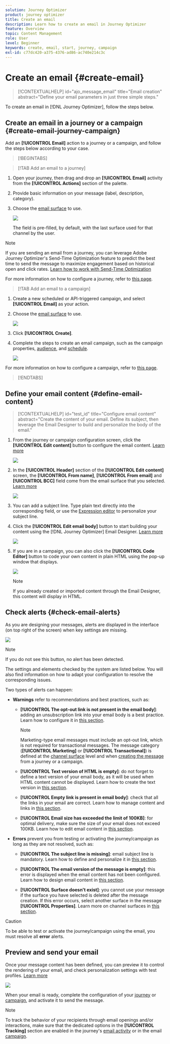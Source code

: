 ```yaml
---
solution: Journey Optimizer
product: journey optimizer
title: Create an email
description: Learn how to create an email in Journey Optimizer
feature: Overview
topic: Content Management
role: User
level: Beginner
keywords: create, email, start, journey, campaign
exl-id: c77dc420-a375-4376-ad86-ac740e214c3c
---
```

# Create an email {#create-email}

>[!CONTEXTUALHELP]
>id="ajo_message_email"
>title="Email creation"
>abstract="Define your email parameters in just three simple steps."

To create an email in [!DNL Journey Optimizer], follow the steps below.

## Create an email in a journey or a campaign {#create-email-journey-campaign}

Add an **[!UICONTROL Email]** action to a journey or a campaign, and follow the steps below according to your case.

>[!BEGINTABS]

>[!TAB Add an email to a journey]

1. Open your journey, then drag and drop an **[!UICONTROL Email]** activity from the **[!UICONTROL Actions]** section of the palette.

1. Provide basic information on your message (label, description, category).

1. Choose the [email surface](email-settings.md) to use.

    ![](assets/email_journey.png)

    The field is pre-filled, by default, with the last surface used for that channel by the user.

>[!NOTE]
>
>If you are sending an email from a journey, you can leverage Adobe Journey Optimizer's Send-Time Optimization feature to predict the best time to send the message to maximize engagement based on historical open and click rates. [Learn how to work with Send-Time Optimization](../building-journeys/journeys-message.md#send-time-optimization)  

For more information on how to configure a journey, refer to [this page](../building-journeys/journey-gs.md).

>[!TAB Add an email to a campaign]

1. Create a new scheduled or API-triggered campaign, and select **[!UICONTROL Email]** as your action.

1. Choose the [email surface](email-settings.md) to use.

    ![](assets/email_campaign.png)

1. Click **[!UICONTROL Create]**.

1. Complete the steps to create an email campaign, such as the campaign properties, [audience](../audience/about-audiences.md), and [schedule](../campaigns/create-campaign.md#schedule).

    ![](assets/email_campaign_steps.png)

<!--
From the **[!UICONTROL Action]** section, specify if you want to track how your recipients react to your delivery: you can track email opens, and/or clicks on links and buttons in your email.

![](assets/email_campaign_tracking.png)
-->

For more information on how to configure a campaign, refer to [this page](../campaigns/get-started-with-campaigns.md).

>[!ENDTABS]

## Define your email content {#define-email-content}

<!-- update the quarry component with right ID value-->

>[!CONTEXTUALHELP]
>id="test_id"
>title="Configure email content"
>abstract="Create the content of your email. Define its subject, then leverage the Email Designer to build and personalize the body of the email."

1. From the journey or campaign configuration screen, click the **[!UICONTROL Edit content]** button to configure the email content. [Learn more](get-started-email-design.md)

    ![](assets/email_campaign_edit_content.png)

1. In the **[!UICONTROL Header]** section of the **[!UICONTROL Edit content]** screen, the **[!UICONTROL From name]**, **[!UICONTROL From email]** and **[!UICONTROL BCC]** field come from the email surface that you selected. [Learn more](email-settings.md) <!--check if same for journey-->

    ![](assets/email_designer_edit_content_header.png)

1. You can add a subject line. Type plain text directly into the corresponding field, or use the [Expression editor](../personalization/personalization-build-expressions.md) to personalize your subject line.

1. Click the **[!UICONTROL Edit email body]** button to start building your content using the [!DNL Journey Optimizer] Email Designer. [Learn more](get-started-email-design.md)

    ![](assets/email_designer_edit_email_body.png)

1. If you are in a campaign, you can also click the **[!UICONTROL Code Editor]** button to code your own content in plain HTML using the pop-up window that displays.

    ![](assets/email_designer_edit_code_editor.png)

    >[!NOTE]
    >
    >If you already created or imported content through the Email Designer, this content will display in HTML.
    
## Check alerts {#check-email-alerts}

As you are designing your messages, alerts are displayed in the interface (on top right of the screen) when key settings are missing.

![](assets/email_journey_alerts_details.png)

>[!NOTE]
>
>If you do not see this button, no alert has been detected.

The settings and elements checked by the system are listed below. You will also find information on how to adapt your configuration to resolve the corresponding issues.

Two types of alerts can happen:

* **Warnings** refer to recommendations and best practices, such as:

    * **[!UICONTROL The opt-out link is not present in the email body]**: adding an unsubscription link into your email body is a best practice. Learn how to configure it in [this section](../privacy/opt-out.md#opt-out-management).

        >[!NOTE]
        >
        >Marketing-type email messages must include an opt-out link, which is not required for transactional messages. The message category (**[!UICONTROL Marketing]** or **[!UICONTROL Transactional]**) is defined at the [channel surface](email-settings.md#email-type) level and when [creating the message](#create-email-journey-campaign) from a journey or a campaign.

    * **[!UICONTROL Text version of HTML is empty]**: do not forget to define a text version of your email body, as it will be used when HTML content cannot be displayed. Learn how to create the text version in [this section](text-version-email.md).

    * **[!UICONTROL Empty link is present in email body]**: check that all the links in your email are correct. Learn how to manage content and links in [this section](content-from-scratch.md).

    * **[!UICONTROL Email size has exceeded the limit of 100KB]**: for optimal delivery, make sure the size of your email does not exceed 100KB. Learn how to edit email content in [this section](content-from-scratch.md).

* **Errors** prevent you from testing or activating the journey/campaign as long as they are not resolved, such as:

    * **[!UICONTROL The subject line is missing]**: email subject line is mandatory. Learn how to define and personalize it in [this section](create-email.md).

    <!--HTML is empty when Amp HTML is present-->

    * **[!UICONTROL The email version of the message is empty]**: this error is displayed when the email content has not been configured. Learn how to design email content in [this section](get-started-email-design.md).

    * **[!UICONTROL Surface doesn't exist]**: you cannot use your message if the surface you have selected is deleted after the message creation. If this error occurs, select another surface in the message **[!UICONTROL Properties]**. Learn more on channel surfaces in [this section](../configuration/channel-surfaces.md).

>[!CAUTION]
>
>To be able to test or activate the journey/campaign using the email, you must resolve all **error** alerts.

## Preview and send your email

Once your message content has been defined, you can preview it to control the rendering of your email, and check personalization settings with test profiles. [Learn more](preview.md)

![](assets/email_designer_edit_simulate.png)

When your email is ready, complete the configuration of your [journey](../building-journeys/journey-gs.md) or [campaign](../campaigns/create-campaign.md), and activate it to send the message.

>[!NOTE]
>
>To track the behavior of your recipients through email openings and/or interactions, make sure that the dedicated options in the **[!UICONTROL Tracking]** section are enabled in the journey's [email activity](../building-journeys/journeys-message.md) or in the email [campaign](../campaigns/create-campaign.md).<!--to move?-->

<!--

## Define your email content {#email-content}

Use [!DNL Journey Optimizer] Email Designer to [design your email from scratch](../email/content-from-scratch.md). If you have an existing content, you can [import it in the Email Designer](../email/existing-content.md), or [code your own content](../email/code-content.md) in [!DNL Journey Optimizer]. 

[!DNL Journey Optimizer] comes with a set of [built-in templates](email-templates.md) to help you start. Any email can also be saved as a template.

Use [!DNL Journey Optimizer] Expression editor to personalize your messages with profiles' data. For more on personalization, refer to [this section](../personalization/personalize.md).

Adapt the content of your messages to the targeted profiles by using [!DNL Journey Optimizer] dynamic content capabilities. [Get started with dynamic content](../personalization/get-started-dynamic-content.md)

## Email tracking {#email-tracking}

If you want to track the behavior of your recipients through openings and/or clicks on links, enable the following options: **[!UICONTROL Email opens]** and **[!UICONTROL Click on email]**. 

Learn more about tracking in [this section](message-tracking.md).

## Validate your email content {#email-content-validate}

Control the rendering of your email, and check personalization settings with test profiles, using the preview section on the left-hand side. For more on this, refer to [this section](preview.md).

![](assets/messages-simple-preview.png)

You must also check alerts in the upper section of the editor.  Some of them are simple warnings, but others can prevent you from using the message. 

-->

